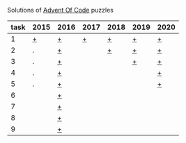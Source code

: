 Solutions of [Advent Of Code](https://adventofcode.com) puzzles

task | 2015 | 2016 | 2017 | 2018 | 2019 | 2020
------------ | ------------ | ------------ | ------------- | ------------- | ------------- | -------------
1 | [+](https://adventofcode.com/2015/day/1) | [+](https://adventofcode.com/2016/day/1) | [+](https://adventofcode.com/2017)| [+](https://adventofcode.com/2018/day/1) | [+](https://adventofcode.com/2019/day/1) | [+](https://adventofcode.com/2020/day/1)
2 | . | [+](https://adventofcode.com/2016/day/2) | | [+](https://adventofcode.com/2019/day/2) | [+](https://adventofcode.com/2019/day/1) | [+](https://adventofcode.com/2020/day/2)
3 | . | [+](https://adventofcode.com/2016/day/3) | | |[+](https://adventofcode.com/2019/day/3)  | [+](https://adventofcode.com/2020/day/3)
4 | . | [+](https://adventofcode.com/2016/day/4) | | | | [+](https://adventofcode.com/2020/day/4)
5 | . | [+](https://adventofcode.com/2016/day/5) | | | | [+](https://adventofcode.com/2020/day/5)
6 |   | [+](https://adventofcode.com/2016/day/6) | | | |
7 |   | [+](https://adventofcode.com/2016/day/7) | | | |
8 |   | [+](https://adventofcode.com/2016/day/8) | | | |
9 |   | [+](https://adventofcode.com/2016/day/9) | | | |